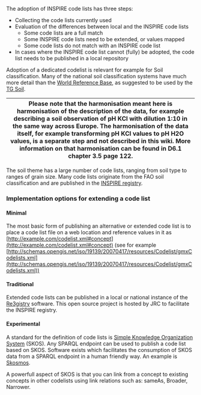 
The adoption of INSPIRE code lists has three steps:

- Collecting the code lists currently used
- Evaluation of the differences between local and the INSPIRE code lists
  - Some code lists are a full match
  - Some INSPIRE code lists need to be extended, or values mapped
  - Some code lists do not match with an INSPIRE code list
- In cases where the INSPIRE code list cannot (fully) be adopted, the code list needs to be published in a local repository

Adoption of a dedicated codelist is relevant for example for Soil classification. Many of the national soil classification systems have much more detail than the [World Reference Base](https://inspire.ec.europa.eu/codelist/WRBSpecifierValue), as suggested to be used by the [TG Soil](https://inspire.ec.europa.eu/id/document/tg/so).

| Please note that the harmonisation meant here is harmonisation of the description of the data, for example describing a soil observation of pH KCl with dilution 1:10 in the same way across Europe. The harmonisation of the data itself, for example transforming pH KCl values to pH H2O values, is a separate step and not described in this wiki. More information on that harmonisation can be found in D6.1 chapter 3.5 page 122. |
| --- |

The soil theme has a large number of code lists, ranging from soil type to ranges of grain size. Many code lists originate from the FAO soil classification and are published in the [INSPIRE registry](https://inspire.ec.europa.eu/registry/).

### Implementation options for extending a code list

#### Minimal

The most basic form of publishing an alternative or extended code list is to place a code list file on a web location and reference values in it as [http://example.com/codelist.xml#concept](http://example.com/codelist.xml#concept) (see for example [http://schemas.opengis.net/iso/19139/20070417/resources/Codelist/gmxCodelists.xml](http://schemas.opengis.net/iso/19139/20070417/resources/Codelist/gmxCodelists.xml))

#### Traditional

Extended code lists can be published in a local or national instance of the [Re3gistry](https://github.com/ec-jrc/re3gistry) software. This open source project is hosted by JRC to facilitate the INSPIRE registry.

#### Experimental

A standard for the definition of code lists is [Simple Knowledge Organization System](https://www.w3.org/TR/skos-reference/) (SKOS). Any SPARQL endpoint can be used to publish a code list based on SKOS. Software exists which facilitates the consumption of SKOS data from a SPARQL endpoint in a human friendly way. An example is [Skosmos](https://skosmos.org/).

A powerfull aspect of SKOS is that you can link from a concept to existing concepts in other codelists using link relations such as: sameAs, Broader, Narrower.
